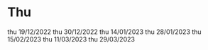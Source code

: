 # Thu
thu 19/12/2022
thu 30/12/2022
thu 14/01/2023
thu 28/01/2023
thu 15/02/2023
thu 11/03/2023
thu 29/03/2023
